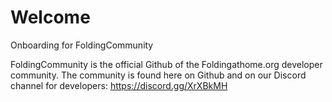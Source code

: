 # Welcome
Onboarding for FoldingCommunity

FoldingCommunity is the official Github of the Foldingathome.org developer community.
The community is found here on Github and on our Discord channel for developers: 
https://discord.gg/XrXBkMH



